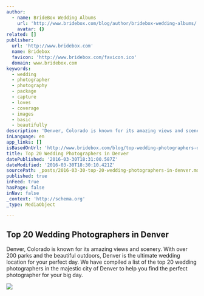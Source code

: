 ```yaml
---
author:
  - name: BrideBox Wedding Albums
    url: 'http://www.bridebox.com/blog/author/bridebox-wedding-albums/'
    avatar: {}
related: []
publisher:
  url: 'http://www.bridebox.com'
  name: Bridebox
  favicon: 'http://www.bridebox.com/favicon.ico'
  domain: www.bridebox.com
keywords:
  - wedding
  - photographer
  - photography
  - package
  - capture
  - loves
  - coverage
  - images
  - basic
  - beautifully
description: 'Denver, Colorado is known for its amazing views and scenery. With over 200 parks and the beautiful outdoors, Denver is the ultimate wedding location for your perfect day. We have compiled a list of the top 20 wedding photographers in the majestic city of Denver to help you find the perfect photographer for your big day.'
inLanguage: en
app_links: []
isBasedOnUrl: 'http://www.bridebox.com/blog/top-wedding-photographers-denver-co/'
title: Top 20 Wedding Photographers in Denver
datePublished: '2016-03-30T18:31:00.587Z'
dateModified: '2016-03-30T18:30:10.421Z'
sourcePath: _posts/2016-03-30-top-20-wedding-photographers-in-denver.md
published: true
inFeed: true
hasPage: false
inNav: false
_context: 'http://schema.org'
_type: MediaObject

---
```

<article style=""><h1>Top 20 Wedding Photographers in Denver</h1><p>Denver, Colorado is known for its amazing views and scenery. With over 200 parks and the beautiful outdoors, Denver is the ultimate wedding location for your perfect day. We have compiled a list of the top 20 wedding photographers in the majestic city of Denver to help you find the perfect photographer for your big day.</p><img src="http://www.bridebox.com/blog/wp-content/uploads/2014/08/top-wedding-photography-denver-photogenic-lab.jpg" /></article>